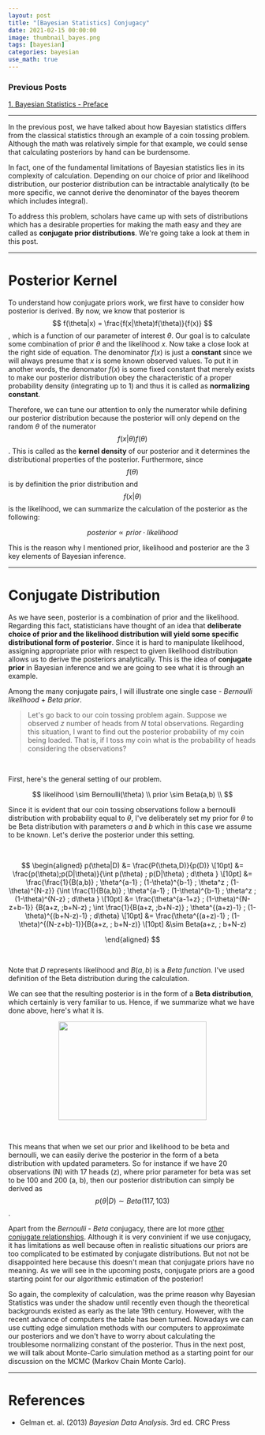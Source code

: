 ```yaml
---
layout: post
title: "[Bayesian Statistics] Conjugacy"
date: 2021-02-15 00:00:00
image: thumbnail_bayes.png
tags: [bayesian]
categories: bayesian
use_math: true
---
```


### Previous Posts

[1. Bayesian Statistics - Preface](https://domug.github.io/2021/02/09/BS1/)

---

In the previous post, we have talked about how Bayesian statistics differs from the classical statistics through an example of a coin tossing problem. Although the math was relatively simple for that example, we could sense that calculating posteriors by hand can be burdensome. 

In fact, one of the fundamental limitations of Bayesian statistics lies in its complexity of calculation. Depending on our choice of prior and likelihood distribution, our posterior distribution can be intractable analytically (to be more specific, we cannot derive the denominator of the bayes theorem which includes integral). 

To address this problem, scholars have came up with sets of distributions which has a desirable properties for making the math easy and they are called as **conjugate prior distributions**. We're going take a look at them in this post.


---

# Posterior Kernel

To understand how conjugate priors work, we first have to consider how posterior is derived. By now, we know that posterior is
$$
f(\theta|x) = \frac{f(x|\theta)f(\theta)}{f(x)}
$$
, which is a function of our parameter of interest $\theta$. Our goal is to calculate some combination of prior $\theta$ and the likelihood $x$. Now  take a close look at the right side of equation. The denominator $f(x)$ is just a **constant** since we will always presume that $x$ is some known observed values. To put it in another words, the denomator $f(x)$ is some fixed constant that merely exists to make our posterior distribution obey the characteristic of a proper probability density (integrating up to 1) and thus it is called as **normalizing constant**. 



Therefore, we can tune our attention to only the numerator while defining our posterior distribution because the posterior will only depend on the random $\theta$ of the numerator 
$$
f(x|\theta)f(\theta)
$$
. This is called as the **kernel density** of our posterior and it determines the distributional properties of the posterior. Furthermore, since 
$$
f(\theta)
$$
is by definition the prior distribution and 
$$
f(x|\theta)
$$
is the likelihood, we can summarize the calculation of the posterior as the following:

<center>

$$
posterior \propto prior \cdot likelihood
$$

</center>



This is the reason why I mentioned prior, likelihood and posterior are the 3 key elements of Bayesian inference.



---

# Conjugate Distribution

As we have seen, posterior is a combination of prior and the likelihood. Regarding this fact, statisticians have thought of an idea that **deliberate choice of prior and the likelihood distribution will yield some specific distributional form of posterior**. Since it is hard to manipulate likelihood, assigning appropriate prior with respect to given likelihood distribution allows us to derive the posteriors analytically. This is the idea of **conjugate prior** in Bayesian inference and we are going to see what it is through an example. 

Among the many conjugate pairs, I will illustrate one single case - *Bernoulli likelihood* + *Beta prior*.

> Let's go back to our coin tossing problem again. Suppose we observed $z$ number of heads from $N$ total observations. Regarding this situation, I want to find out the posterior probability of my coin being loaded. That is, if I toss my coin what is the probability of heads considering the observations?

&nbsp;

First, here's the general setting of our problem.

<center>

$$
likelihood \sim Bernoulli(\theta) \\
prior \sim Beta(a,b) \\
$$

</center >

Since it is evident that our coin tossing observations follow a bernoulli distribution with probability equal to $\theta$, I've deliberately set my prior for $\theta$ to be Beta distribution with parameters $a$ and $b$ which in this case we assume to be known. Let's derive the posterior under this setting.

&nbsp;

<center>

$$
\begin{aligned}
p(\theta|D) &= \frac{P(\theta,D)}{p(D)} \\[10pt]
&= \frac{p(\theta)\;p(D|\theta)}{\int p(\theta) \; p(D|\theta) \; d\theta } \\[10pt]
&= \frac{\frac{1}{B(a,b)} \; \theta^{a-1} \; (1-\theta)^{b-1} \; \theta^z \; (1-\theta)^{N-z}}
{\int \frac{1}{B(a,b)} \; \theta^{a-1} \; (1-\theta)^{b-1} \; \theta^z \; (1-\theta)^{N-z} \; d\theta } \\[10pt]
&= \frac{\theta^{a-1+z} \; (1-\theta)^{N-z+b-1}}
{B(a+z, \;b+N-z) \; \int \frac{1}{B(a+z, \;b+N-z)} \; \theta^{(a+z)-1} \; (1-\theta)^{(b+N-z)-1} \; d\theta} \\[10pt]
&= \frac{\theta^{(a+z)-1} \; (1-\theta)^{(N-z+b)-1}}{B(a+z, \; b+N-z)} \\[10pt]
&\sim Beta(a+z, \; b+N-z)

\end{aligned}
$$

</center>

&nbsp;

Note that $D$ represents likelihood and $B(a,b)$ is a *Beta function.* I've used definition of the Beta distribution during the calculation.



We can see that the resulting posterior is in the form of a **Beta distribution**, which certainly is very familiar to us. Hence, if we summarize what we have done above, here's what it is.



<p align="center">
	<img width="300" height="200" src="{{site.baseurl}}/images/bayesian/bayes2.png">
</p>

&nbsp;

This means that when we set our prior and likelihood to be beta and bernoulli, we can easily derive the posterior in the form of a beta distribution with updated parameters. So for instance if we have 20 observations (N) with 17 heads (z), where prior parameter for beta was set to be 100 and 200 (a, b), then our posterior distribution can simply be derived as
$$
p(\theta | D) \sim Beta(117, 103)
$$
. 



Apart from the *Bernoulli - Beta* conjugacy, there are lot more [other conjugate relationships](https://en.wikipedia.org/wiki/Conjugate_prior). Although it is very convinient if we use conjugacy, it has limitations as well because often in realistic situations our priors are too complicated to be estimated by conjugate distributions. But not not be disappointed here because this doesn't mean that conjugate priors have no meaning. As we will see in the upcoming posts, conjugate priors are a good starting point for our algorithmic estimation of the posterior!



So again, the complexity of calculation, was the prime reason why Bayesian Statistics was under the shadow until recently even though the theoretical backgrounds existed as early as the late 19th century. However, with the recent advance of computers the table has been turned. Nowadays we can use cutting edge simulation methods with our computers to approximate our posteriors and we don't have to worry about calculating the troublesome normalizing constant of the posterior. Thus in the next post, we will talk about Monte-Carlo simulation method as a starting point for our discussion on the MCMC (Markov Chain Monte Carlo).

---

# References

- Gelman et. al. (2013) *Bayesian Data Analysis*. 3rd ed.  CRC Press